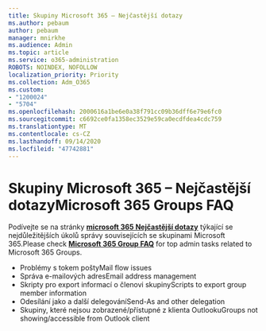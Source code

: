 ```yaml
---
title: Skupiny Microsoft 365 – Nejčastější dotazy
ms.author: pebaum
author: pebaum
manager: mnirkhe
ms.audience: Admin
ms.topic: article
ms.service: o365-administration
ROBOTS: NOINDEX, NOFOLLOW
localization_priority: Priority
ms.collection: Adm_O365
ms.custom:
- "1200024"
- "5704"
ms.openlocfilehash: 2000616a1be6e0a38f791cc09b36dff6e79e6fc0
ms.sourcegitcommit: c6692ce0fa1358ec3529e59ca0ecdfdea4cdc759
ms.translationtype: MT
ms.contentlocale: cs-CZ
ms.lasthandoff: 09/14/2020
ms.locfileid: "47742881"
---
```

# <a name="microsoft-365-groups-faq"></a><span data-ttu-id="10d04-102">Skupiny Microsoft 365 – Nejčastější dotazy</span><span class="sxs-lookup"><span data-stu-id="10d04-102">Microsoft 365 Groups FAQ</span></span>

<span data-ttu-id="10d04-103">Podívejte se na stránky **[microsoft 365 Nejčastější dotazy](https://aka.ms/M365GroupsFAQ)** týkající se nejdůležitějších úkolů správy souvisejících se skupinami Microsoft 365.</span><span class="sxs-lookup"><span data-stu-id="10d04-103">Please check **[Microsoft 365 Group FAQ](https://aka.ms/M365GroupsFAQ)** for top admin tasks related to Microsoft 365 Groups.</span></span>

- <span data-ttu-id="10d04-104">Problémy s tokem pošty</span><span class="sxs-lookup"><span data-stu-id="10d04-104">Mail flow issues</span></span>
- <span data-ttu-id="10d04-105">Správa e-mailových adres</span><span class="sxs-lookup"><span data-stu-id="10d04-105">Email address management</span></span>
- <span data-ttu-id="10d04-106">Skripty pro export informací o členovi skupiny</span><span class="sxs-lookup"><span data-stu-id="10d04-106">Scripts to export group member information</span></span>
- <span data-ttu-id="10d04-107">Odesílání jako a další delegování</span><span class="sxs-lookup"><span data-stu-id="10d04-107">Send-As and other delegation</span></span>
- <span data-ttu-id="10d04-108">Skupiny, které nejsou zobrazené/přístupné z klienta Outlooku</span><span class="sxs-lookup"><span data-stu-id="10d04-108">Groups not showing/accessible from Outlook client</span></span>